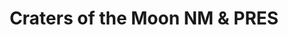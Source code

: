 ---
unit_code: "CRMO"
unit_name: "Craters of the Moon NM & PRES"
unit_type: "National Monument and Preserve"
nps_region: "Pacific West"
scalerank: 4
note: "null"
name: "Craters of the Moon NM & PRES"
featureclass: "National Park Service"
geojson: >-
  {"type":"Feature","properties":{},"geometry":{"type":"Polygon","coordinates":[[[-113.6461181640625,43.105753580729186],[-113.69921874999994,43.15889485677087],[-113.723388671875,43.144409179687614],[-113.76684570312489,43.19755045572924],[-113.75716145833337,43.2168375651043],[-113.7861328125,43.25545247395843],[-113.77164713541663,43.269938151041686],[-113.7330322265625,43.35205078125006],[-113.78129069010413,43.347208658854186],[-113.81510416666669,43.31827799479174],[-113.8006591796875,43.30375162760424],[-113.83923339843739,43.2748209635418],[-113.82958984374994,43.25545247395843],[-113.8006591796875,43.26029459635424],[-113.79097493489581,43.24100748697924],[-113.82474772135419,43.24100748697924],[-113.82958984374994,43.21199544270843],[-113.873046875,43.2168375651043],[-113.89721679687489,43.17818196614587],[-113.95515950520837,43.17818196614587],[-113.984130859375,43.16853841145826],[-113.99861653645837,43.18786621093756],[-113.99381510416669,43.2168375651043],[-113.9310302734375,43.25065104166663],[-113.91170247395831,43.323079427083314],[-113.83443196614587,43.327921549479186],[-113.81994628906244,43.36173502604174],[-113.7861328125,43.36173502604174],[-113.74267578125,43.385823567708314],[-113.71854654947907,43.38102213541674],[-113.69921874999994,43.40034993489587],[-113.6654052734375,43.385823567708314],[-113.63159179687494,43.405192057291686],[-113.62194824218744,43.4341227213543],[-113.63647460937494,43.45829264322924],[-113.59781901041669,43.45829264322924],[-113.6026611328125,43.49690755208337],[-113.54951985677087,43.49690755208337],[-113.544677734375,43.5355631510418],[-113.50122070312494,43.53072102864593],[-113.4722900390625,43.55965169270837],[-113.43847656249994,43.57902018229174],[-113.39982096354163,43.56449381510424],[-113.43847656249994,43.55965169270837],[-113.40946451822907,43.545206705729186],[-113.36116536458326,43.56449381510424],[-113.3370361328125,43.5355631510418],[-113.33223470052081,43.50174967447924],[-113.37084960937494,43.4775797526043],[-113.30326334635419,43.45829264322924],[-113.34187825520831,43.4341227213543],[-113.29842122395837,43.405192057291686],[-113.31290690104169,43.38102213541674],[-113.28877766927076,43.347208658854186],[-113.31290690104169,43.30375162760424],[-113.283935546875,43.27962239583337],[-113.29842122395837,43.269938151041686],[-113.27425130208331,43.202351888020814],[-113.29842122395837,43.16853841145826],[-113.34672037760419,43.1540934244793],[-113.34672037760419,43.1106363932293],[-113.38049316406244,43.081624348958314],[-113.34672037760419,43.0333658854168],[-113.38537597656239,43.01883951822924],[-113.43363444010419,42.9899088541668],[-113.50606282552087,42.980224609375114],[-113.51574707031239,42.99951171875],[-113.61710611979169,42.965738932291686],[-113.62679036458337,43.01399739583343],[-113.6158269923177,43.04363336227806],[-113.56400553385419,43.03816731770837],[-113.593017578125,43.067179361979186],[-113.63159179687494,43.0333658854168],[-113.67993164062494,43.042968750000114],[-113.65576171875,43.05745442708337],[-113.6461181640625,43.105753580729186]],[[-113.55436197916669,43.09126790364593],[-113.544677734375,43.086466471354186],[-113.48673502604169,43.12027994791674],[-113.45776367187489,43.149210611979186],[-113.48673502604169,43.19755045572924],[-113.45776367187489,43.226481119791686],[-113.51574707031239,43.2168375651043],[-113.525390625,43.17818196614587],[-113.544677734375,43.15889485677087],[-113.588134765625,43.13956705729174],[-113.55436197916669,43.1733805338543],[-113.55436197916669,43.202351888020814],[-113.50122070312494,43.245808919270814],[-113.49641927083337,43.27962239583337],[-113.52054850260413,43.308553059895814],[-113.50606282552087,43.31827799479174],[-113.57849121093744,43.35205078125006],[-113.60746256510419,43.33272298177093],[-113.63159179687494,43.27962239583337],[-113.67024739583326,43.26029459635424],[-113.70406087239587,43.25545247395843],[-113.7330322265625,43.2168375651043],[-113.69437662760419,43.15889485677087],[-113.65091959635413,43.13472493489593],[-113.65091959635413,43.11543782552087],[-113.61710611979169,43.0961100260418],[-113.61710611979169,43.07682291666674],[-113.58333333333331,43.100952148437614],[-113.55436197916669,43.09126790364593]],[[-113.7330322265625,43.269938151041686],[-113.68957519531244,43.269938151041686],[-113.64127604166663,43.2941080729168],[-113.66060384114581,43.323079427083314],[-113.68957519531244,43.327921549479186],[-113.74267578125,43.284464518229186],[-113.7330322265625,43.269938151041686]]]}}
number: 43
title: "Craters of the Moon NM & PRES"
---